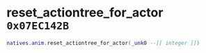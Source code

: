 # reset_actiontree_for_actor `0x07EC142B`

```lua
natives.anim.reset_actiontree_for_actor(_unk0 --[[ integer ]])
```